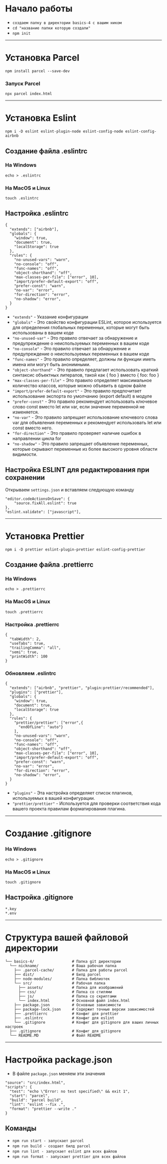 # **Начало работы**

- `создаем папку в директории basics-4 с вашим ником`
- `cd "название папки которую создали"`
- `npm init`

---

# Установка Parcel

```
npm install parcel --save-dev
```

### Запуск Parcel

```
npx parcel index.html
```

---

# Установка Eslint

```
npm i -D eslint eslint-plugin-node eslint-config-node eslint-config-airbnb
```

## Создание файла .eslintrc

### На Windows

```
echo > .eslintrc
```

### На MacOS и Linux

```
touch .eslintrc
```

## Настройка .eslintrc

```
{
  "extends": ["airbnb"],
  "globals": {
    "window": true,
    "document": true,
    "localStorage": true
  },
  "rules": {
    "no-unused-vars": "warn",
    "no-console": "off",
    "func-names": "off",
    "object-shorthand": "off",
    "max-classes-per-file": ["error", 10],
    "import/prefer-default-export": "off",
    "prefer-const": "warn",
    "no-var": "error",
    "for-direction": "error",
    "no-shadow": "error",
  }
}
```

- `"extends"` - Указание конфигурации
- `"globals"` - Это свойство конфигурации ESLint, которое используется для определения глобальных переменных, которые могут быть использованы в вашем коде
- `"no-unused-var"` - Это правило отвечает за обнаружение и предупреждение о неиспользуемых переменных в вашем коде
- `"no-console"` - Это правило отвечает за обнаружение и предупреждение о неиспользуемых переменных в вашем коде
- `"func-names"` - Это правило определяет, должны ли функции иметь имена или могут быть анонимными.
- `"object-shorthand"` - Это правило предлагает использовать краткий синтаксис объектных литералов, такой как { foo } вместо { foo: foo }
- `"max-classes-per-file"` - Это правило определяет максимальное количество классов, которые можно объявить в одном файле
- `"import/prefer-default-export"` - Это правило предпочитает использование экспорта по умолчанию (export default) в модуле
- `"prefer-const"` - Это правило рекомендует использовать ключевое слово const вместо let или var, если значение переменной не изменяется.
- `"no-var"` - Это правило запрещает использование ключевого слова var для объявления переменных и рекомендует использовать let или const вместо него.
- `"for-direction"` - Это правило проверяет наличие ошибок в направлении цикла for
- `"no-shadow"` - Это правило запрещает объявление переменных, которые скрывают переменные из более высокого уровня области видимости.

## Настройка ESLINT для редактирования при сохранении

Открываем `settings.json` и вставляем следующую команду

```
"editor.codeActionsOnSave": {
    "source.fixAll.eslint": true
},
"eslint.validate": ["javascript"],
```

---

# Установка **Prettier**

```
npm i -D prettier eslint-plugin-prettier eslint-config-prettier
```

## Создание файла .prettierrc

### На Windows

```
echo > .prettierrc
```

### На MacOS и Linux

```
touch .prettierrc
```

### Настройка .prettierrc

```
{
  "tabWidth": 2,
  "useTabs": true,
  "trailingComma": "all",
  "semi": true,
  "printWidth": 100
}
```

### Обновляем .eslintrc

```
{
  "extends": ["airbnb", "prettier", "plugin:prettier/recommended"],
  "plugins": ["prettier"],
  "globals": {
    "window": true,
    "document": true,
    "localStorage": true
  },
  "rules": {
    "prettier/prettier": ["error",{
      "endOfLine": "auto"}
    ],
    "no-unused-vars": "warn",
    "no-console": "off",
    "func-names": "off",
    "object-shorthand": "off",
    "max-classes-per-file": ["error", 10],
    "import/prefer-default-export": "off",
    "prefer-const": "warn",
    "no-var": "error",
    "for-direction": "error",
    "no-shadow": "error",
  }
}
```

- `"plugins"` - Эта настройка определяет список плагинов, используемых в вашей конфигурации.
- `"prettier/prettier"` - Используется для проверки соответствия кода вашего проекта правилам форматирования плагина.

---

# Создание **.gitignore**

### На Windows

```
echo > .gitignore
```

### На MacOS и Linux

```
touch .gitignore
```

## Настройка .gitignore

```
*.key
*.env
```

---

# Структура вашей файловой директории

```
└── basics-4/                 # Папка git директории
  └── nickname/               # Ваша рабочая папка
    ├── .parcel-cache/        # Папка для работы parcel
    ├── dist/                 # Билд parcel
    ├── node-modules/         # Папка библиотек
    └── src/                  # Рабочая папка
      ├── assets/             # Папка для изображений
      ├── css/                # Папка со стилями
      ├── js/                 # Папка со скриптами
      └── index.html          # Основной файл index.html
    ├── package.json          # Основные зависимости
    ├── package-lock.json     # Содержит точные версии зависимостей
    ├── .prettierrc           # Конфиг для prettier
    ├── .eslintrc             # Конфиг для eslint
    └── .gitignore            # Конфиг для gitignore для ваших личных настроек
  ├── .gitignore              # Конфиг для gitignore
  └── README.MD               # Файл README
```

---

# Настройка **package.json**

- В файле `package.json` меняем эти значения

```
"source": "src/index.html",
"scripts": {
  "test": "echo \"Error: no test specified\" && exit 1",
  "start": "parcel",
  "build": "parcel build",
  "lint": "eslint --fix .",
  "format": "prettier --write ."
}
```

## Команды

- `npm run start - запускает parcel`
- `npm run build - создает билд parcel`
- `npm run lint - запускает eslint для всех файлов`
- `npm run format - запускает prettier для всех файлов`
